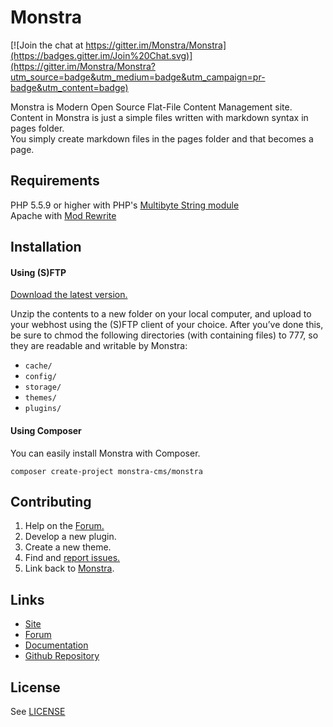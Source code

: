 # Monstra
[![Join the chat at https://gitter.im/Monstra/Monstra](https://badges.gitter.im/Join%20Chat.svg)](https://gitter.im/Monstra/Monstra?utm_source=badge&utm_medium=badge&utm_campaign=pr-badge&utm_content=badge)

Monstra is Modern Open Source Flat-File Content Management site.  
Content in Monstra is just a simple files written with markdown syntax in pages folder.   
You simply create markdown files in the pages folder and that becomes a page.

## Requirements
PHP 5.5.9 or higher with PHP's [Multibyte String module](http://php.net/mbstring)   
Apache with [Mod Rewrite](http://httpd.apache.org/docs/current/mod/mod_rewrite.html)  

## Installation

#### Using (S)FTP

[Download the latest version.](http://monstra.org/download)  

Unzip the contents to a new folder on your local computer, and upload to your webhost using the (S)FTP client of your choice. After you’ve done this, be sure to chmod the following directories (with containing files) to 777, so they are readable and writable by Monstra:  
* `cache/`
* `config/`
* `storage/`
* `themes/`
* `plugins/`

#### Using Composer

You can easily install Monstra with Composer.

```
composer create-project monstra-cms/monstra
```

## Contributing
1. Help on the [Forum.](http://forum.Monstra.org)
2. Develop a new plugin.
3. Create a new theme.
4. Find and [report issues.](https://github.com/Monstra/Monstra/issues)
5. Link back to [Monstra](http://monstra.org).

## Links
- [Site](http://monstra.org)
- [Forum](http://forum.Monstra.org)
- [Documentation](http://monstra.org/documentation)
- [Github Repository](https://github.com/Monstra/Monstra)

## License
See [LICENSE](https://github.com/Monstra/Monstra/blob/master/LICENSE.md)
